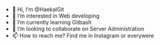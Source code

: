 - 👋 Hi, I’m @HaekalGit
- 👀 I’m interested in Web developing 
- 🌱 I’m currently learning Gitbash
- 💞️ I’m looking to collaborate on Server Administration
- 📫 How to reach me? Find me in Instagram or everywere

<!---
HaekalGit/HaekalGit is a ✨ special ✨ repository because its `README.md` (this file) appears on your GitHub profile.
You can click the Preview link to take a look at your changes.
--->
